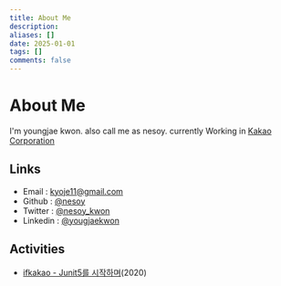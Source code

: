 ```yaml
---
title: About Me
description: 
aliases: []
date: 2025-01-01
tags: []
comments: false
---
```

# About Me
I'm youngjae kwon. also call me as nesoy. currently Working in [Kakao Corporation](https://www.kakaocorp.com/)

## Links
- Email : kyoje11@gmail.com
- Github : [@nesoy](https://github.com/nesoy)
- Twitter : [@nesoy_kwon](https://x.com/nesoy_kwon)
- Linkedin : [@yougjaekwon](https://www.linkedin.com/in/young-jae-kwon-3514b3141/)

## Activities
- [ifkakao - Junit5를 시작하며](https://if.kakao.com/session/108)(2020)